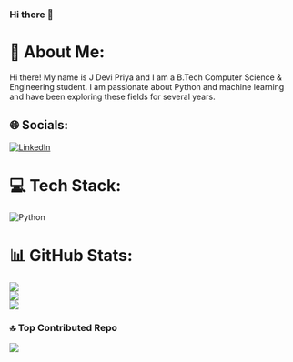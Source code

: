 ### Hi there 👋

# 💫 About Me:
Hi there! My name is J Devi Priya and I am a B.Tech Computer Science & Engineering student. I am passionate about Python and machine learning and have been exploring these fields for several years.


## 🌐 Socials:
[![LinkedIn](https://img.shields.io/badge/LinkedIn-%230077B5.svg?logo=linkedin&logoColor=white)](https://linkedin.com/in/https://www.linkedin.com/in/j-devi-priya/) 

# 💻 Tech Stack:
![Python](https://img.shields.io/badge/python-3670A0?style=for-the-badge&logo=python&logoColor=ffdd54)
# 📊 GitHub Stats:
![](https://github-readme-stats.vercel.app/api?username=priyapatnaik06&theme=dark&hide_border=false&include_all_commits=false&count_private=false)<br/>
![](https://github-readme-streak-stats.herokuapp.com/?user=priyapatnaik06&theme=dark&hide_border=false)<br/>
![](https://github-readme-stats.vercel.app/api/top-langs/?username=priyapatnaik06&theme=dark&hide_border=false&include_all_commits=false&count_private=false&layout=compact)

### 🔝 Top Contributed Repo
![](https://github-contributor-stats.vercel.app/api?username=priyapatnaik06&limit=5&theme=dark&combine_all_yearly_contributions=true)


